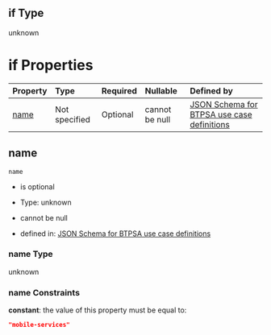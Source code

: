 ## if Type

unknown

# if Properties

| Property      | Type          | Required | Nullable       | Defined by                                                                                                                                                                                                        |
| :------------ | :------------ | :------- | :------------- | :---------------------------------------------------------------------------------------------------------------------------------------------------------------------------------------------------------------- |
| [name](#name) | Not specified | Optional | cannot be null | [JSON Schema for BTPSA use case definitions](btpsa-usecase-properties-services-items-allof-1-then-allof-76-if-properties-name.md "undefined#/properties/services/items/allOf/1/then/allOf/76/if/properties/name") |

## name



`name`

*   is optional

*   Type: unknown

*   cannot be null

*   defined in: [JSON Schema for BTPSA use case definitions](btpsa-usecase-properties-services-items-allof-1-then-allof-76-if-properties-name.md "undefined#/properties/services/items/allOf/1/then/allOf/76/if/properties/name")

### name Type

unknown

### name Constraints

**constant**: the value of this property must be equal to:

```json
"mobile-services"
```
